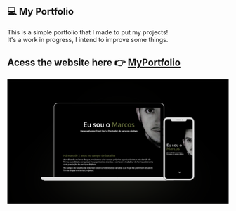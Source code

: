 
<div>
  <h2> 💻 My Portfolio  </h2>
  <p> This is a simple portfolio that I made to put my projects! <br> It's a work in progress, I intend to improve some things.  </p>
</div>

<div>
  <h2> Acess the website here 👉 <a href="https://devmarcoscaio.com/"> MyPortfolio </a> </h2>
</div>



![demoPortfolio](imagem/mockup-demo.png)
